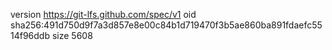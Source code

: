 version https://git-lfs.github.com/spec/v1
oid sha256:491d750d9f7a3d857e8e00c84b1d719470f3b5ae860ba891fdaefc5514f96ddb
size 5608
